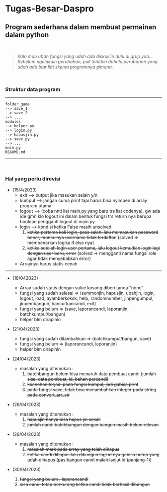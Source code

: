 # Tugas-Besar-Daspro
## Program sederhana dalam membuat permainan dalam python
<br>

> *Kalo mau ubah fungsi yang udah ada diskusiin dulu di grup yaa...* <br>
> *Sebelum ngelakuin perubahan, pull terlebih dahulu perubahan yang udah ada biar liat skema programnya gimana.*

<br>

### Struktur data program
---
```
folder_game
--> save_1
--> save_2
--> ....
modules
--> helper.py
--> login.py
--> hapusjin.py
--> save.py
--> ...
main.py
README.md

```
---
<br>

### Hal yang perlu direvisi <br>
*  (15/4/2023)<br>
    * exit --> output jika masukan selain y/n<br> 
    * kumpul --> jangan cuma print tapi harus bisa nyimpen di array program utama<br>
    * logout --> (coba nnti liat main.py yang baru trs liat codenya), gw ada ide gmn klo logout ini dalam bentuk fungsi trs return nya berupa boolean pengganti logout di main.py<br>
    * login --> kondisi ketika False masih unsolved 
        1. ~~ketika pertama kali login, pass salah. lalu memasukan password benar, munculnya username tidak terdaftar.~~ (solved => membenarkan logika if else nya)
        2. ~~ketika setelah login user pertama, lalu logout kemudian login lagi dengan user baru, error~~ (solved => mengganti nama fungsi role agar tidak menyebabkan error)
    * Arraynya harus statis cenah
    
---

* (18/042023)<br>
    * Array sudah statis dengan value kosong diberi tanda "none"
    * fungsi yang sudah selesai => (summonjin, hapusjin, ubahjin, login, logout, load, ayamberkokok, help, randomnumber, jinpengumpul, jinpembangun, hancurkancandi, exit)
    * fungsi yang belum => (save, laporancandi, laporanjin, batchkumpul/bangun)
    * helper blm dirapihin

* (21/04/2023) <br>
    * fungsi yang sudah ditambahkan => (batchkumpul/bangun, save)
    * fungsi yang belum => (laporancandi, laporanjin)
    * helper blm dirapihin

* (24/04/2023) <br>
    * masalah yang ditemukan : 
        1. ~~batchbangun belum bisa menaruh data pembuat candi (jumlah sisa, data pembuat, id, bahan percandi)~~
        2. ~~keanehan terjadi pada fungsi kumpul, jadi gabisa print~~
        3. ~~pada fungsi save, tidak bisa menambahkan integer pada string pada convert_arr_str~~

* (26/04/2023) <br>
    * masalah yang ditemukan : 
        1. ~~hapusjin hanya bisa hapus jin sekali~~
        2. ~~jumlah candi batchbangun dengan bangun masih belum relevan~~

* (29/04/2023) <br>
    * masalah yang ditemukan : 
        1. ~~masalah mark pada array yang telah dihapus~~
        2. ~~ketika candi dihapus lalu dibangun lagi id nya gabisa nutup yang udah dihapus (pas bangun candi malah lanjut id (panjang-1))~~

* (30/04/2023) <br>
    1. ~~fungsi yang belum : laporancandi~~
    2. ~~sisa candi tetap berkurang ketika candi tidak berhasil dibangun~~